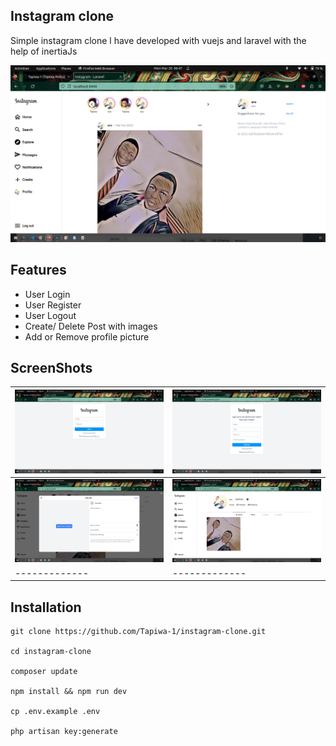 ## Instagram clone
<p>Simple instagram clone l have developed with vuejs and laravel with the help of inertiaJs</p>
<img  src="/public/Screenshots/home.png"/> 

## Features
- User Login
- User Register
- User Logout
- Create/ Delete Post with images
- Add or Remove profile picture

## ScreenShots
| <img  src="/public/Screenshots/login.png"/> | <img  src="/public/Screenshots/register.png"/> |
| ------------- | ------------- |
| <img  src="/public/Screenshots/create.png"/> | <img  src="/public/Screenshots/posts.png"/> |
| ------------- | ------------- |
## Installation
```
git clone https://github.com/Tapiwa-1/instagram-clone.git

cd instagram-clone

composer update

npm install && npm run dev

cp .env.example .env

php artisan key:generate
```

